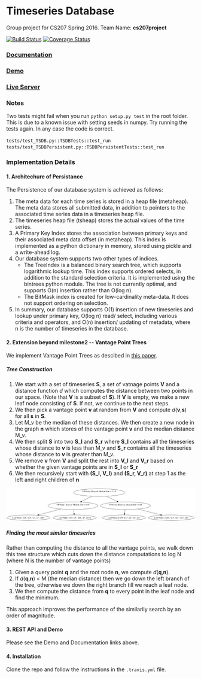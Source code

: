
Timeseries Database
====================
Group project for CS207 Spring 2016. Team Name: **cs207project**

[![Build Status](https://travis-ci.org/CS207Project/cs207project.svg?branch=master)](https://travis-ci.org/CS207Project/cs207project)
[![Coverage Status](https://coveralls.io/repos/github/CS207Project/cs207project/badge.svg?branch=master)](https://coveralls.io/github/CS207Project/cs207project?branch=master)

### [Documentation](http://cs207project.github.io/cs207project/)

### [Demo](https://github.com/CS207Project/cs207project/blob/master/tests/web_server_testing.ipynb)

### [Live Server](http://www.adjch.me:8080/tsdb)

### Notes
Two tests might fail when you run `python setup.py test` in the root folder. This is due to a known issue with setting seeds in numpy. Try running the tests again. In any case the code is correct.

`tests/test_TSDB.py::TSDBTests::test_run`
`tests/test_TSDBPersistent.py::TSDBPersistentTests::test_run`

### Implementation Details

#### 1. Architechure of Persistance
The Persistence of our database system is achieved as follows:
1. The meta data for each time series is stored in a heap file (metaheap). The meta data stores all submitted data, in addition to pointers to the associated time series data in a timeseries heap file.
2. The timeseries heap file (tsheap) stores the actual values of the time series.
3. A Primary Key Index stores the association between primary keys and their associated meta data offset (in metaheap). This index is implemented as a python dictionary in memory, stored using pickle and a write-ahead log.
4. Our database system supports two other types of indices.
    - The TreeIndex is a balanced binary search tree, which supports logarithmic lookup time. This index supports ordered selects, in addition to the standard selection criteria. It is implemented using the bintrees python module. The tree is not currently optimal, and supports O(n) insertion rather than O(log n).
    - The BitMask index is created for low-cardinality meta-data. It does not support ordering on selection.
5. In summary, our database supports O(1) insertion of new timeseries and lookup under primary key, O(log n) read/ select, including various criteria and operators, and O(n) insertion/ updating of metadata, where n is the number of timeseries in the database.

#### 2. Extension beyond milestone2 -- Vantage Point Trees

We implement Vantage Point Trees as descibed in [this paper](http://citeseerx.ist.psu.edu/viewdoc/summary?doi=10.1.1.43.7492).

##### Tree Construction
1. We start with a set of timeseries **S**, a set of vatnage points **V** and a distance function *d* which computes the distance between two points in our space. (Note that **V** is a subset of **S**). If **V** is empty, we make a new leaf node consisting of **S**. If not, we continue to the next steps.
2. We then pick a vantage point **v** at random from **V** and compute *d*(**v**,**s**) for all **s** in **S**.
3. Let M_v be the median of these distances. We then create a new node in the graph **n** which stores of the vantage point **v** and the median distance M_v.
4. We then split **S** into two **S_l** and **S_r** where **S_l** contains all the timeseries whose distance to **v** is less than M_v and **S_r** contains all the timeseries whose distance to **v** is greater than M_v.
5. We remove **v** from **V** and split the rest into **V_l** and **V_r** based on whether the given vantage points are in **S_l** or **S_r**
6. We then recursively start with **(S_l, V_l)** and **(S_r, V_r)** at step 1 as the left and right children of **n**

![Sample Vantage Point Tree](sampleTree.png)

##### Finding the most similar timeseries
Rather than computing the distance to all the vantage points, we walk down this tree structure which cuts down the distance computations to log N (where N is the number of vantage points)

1. Given a query point **q** and the root node **n**, we compute *d*(**q**,**n**).
2. If *d*(**q**,**n**) < M (the median distance) then we go down the left branch of the tree, otherwise we down the right branch till we reach a leaf node.
3. We then compute the distance from **q** to every point in the leaf node and find the minimum.

This approach improves the performance of the similarily search by an order of magnitude.

#### 3. REST API and Demo
Please see the Demo and Documentation links above.

#### 4. Installation

Clone the repo and follow the instructions in the `.travis.yml` file.
